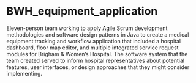 # BWH_equipment_application
Eleven-person team working to apply Agile Scrum development methodologies and software design patterns in Java to create a medical equipment tracking and workflow application that included a hospital dashboard, floor map editor, and multiple integrated service request modules for Brigham &amp; Women’s Hospital. The software system that the team created served to inform hospital representatives about potential features, user interfaces, or design approaches that they might consider implementing.
